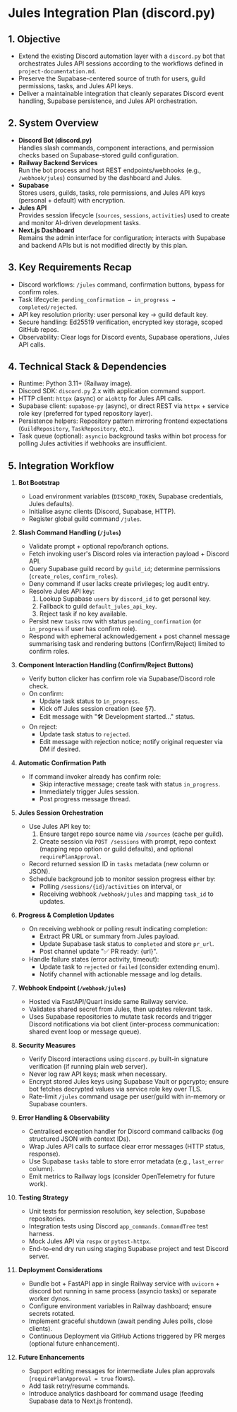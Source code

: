 # Jules Integration Plan (discord.py)

## 1. Objective
- Extend the existing Discord automation layer with a `discord.py` bot that orchestrates Jules API sessions according to the workflows defined in `project-documentation.md`.
- Preserve the Supabase-centered source of truth for users, guild permissions, tasks, and Jules API keys.
- Deliver a maintainable integration that cleanly separates Discord event handling, Supabase persistence, and Jules API orchestration.

## 2. System Overview
- **Discord Bot (discord.py)**  
  Handles slash commands, component interactions, and permission checks based on Supabase-stored guild configuration.
- **Railway Backend Services**  
  Run the bot process and host REST endpoints/webhooks (e.g., `/webhook/jules`) consumed by the dashboard and Jules.
- **Supabase**  
  Stores users, guilds, tasks, role permissions, and Jules API keys (personal + default) with encryption.
- **Jules API**  
  Provides session lifecycle (`sources`, `sessions`, `activities`) used to create and monitor AI-driven development tasks.
- **Next.js Dashboard**  
  Remains the admin interface for configuration; interacts with Supabase and backend APIs but is not modified directly by this plan.

## 3. Key Requirements Recap
- Discord workflows: `/jules` command, confirmation buttons, bypass for confirm roles.
- Task lifecycle: `pending_confirmation → in_progress → completed/rejected`.
- API key resolution priority: user personal key → guild default key.
- Secure handling: Ed25519 verification, encrypted key storage, scoped GitHub repos.
- Observability: Clear logs for Discord events, Supabase operations, Jules API calls.

## 4. Technical Stack & Dependencies
- Runtime: Python 3.11+ (Railway image).
- Discord SDK: `discord.py` 2.x with application command support.
- HTTP client: `httpx` (async) or `aiohttp` for Jules API calls.
- Supabase client: `supabase-py` (async), or direct REST via `httpx` + service role key (preferred for typed repository layer).
- Persistence helpers: Repository pattern mirroring frontend expectations (`GuildRepository`, `TaskRepository`, etc.).
- Task queue (optional): `asyncio` background tasks within bot process for polling Jules activities if webhooks are insufficient.

## 5. Integration Workflow
1. **Bot Bootstrap**
   - Load environment variables (`DISCORD_TOKEN`, Supabase credentials, Jules defaults).
   - Initialise async clients (Discord, Supabase, HTTP).
   - Register global guild command `/jules`.

2. **Slash Command Handling (`/jules`)**
   - Validate prompt + optional repo/branch options.
   - Fetch invoking user's Discord roles via interaction payload + Discord API.
   - Query Supabase guild record by `guild_id`; determine permissions (`create_roles`, `confirm_roles`).
   - Deny command if user lacks create privileges; log audit entry.
   - Resolve Jules API key:
     1. Lookup Supabase `users` by `discord_id` to get personal key.
     2. Fallback to guild `default_jules_api_key`.
     3. Reject task if no key available.
   - Persist new `tasks` row with status `pending_confirmation` (or `in_progress` if user has confirm role).
   - Respond with ephemeral acknowledgement + post channel message summarising task and rendering buttons (Confirm/Reject) limited to confirm roles.

3. **Component Interaction Handling (Confirm/Reject Buttons)**
   - Verify button clicker has confirm role via Supabase/Discord role check.
   - On confirm:
     - Update task status to `in_progress`.
     - Kick off Jules session creation (see §7).
     - Edit message with "🛠 Development started…" status.
   - On reject:
     - Update task status to `rejected`.
     - Edit message with rejection notice; notify original requester via DM if desired.

4. **Automatic Confirmation Path**
   - If command invoker already has confirm role:
     - Skip interactive message; create task with status `in_progress`.
     - Immediately trigger Jules session.
     - Post progress message thread.

5. **Jules Session Orchestration**
   - Use Jules API key to:
     1. Ensure target repo source name via `/sources` (cache per guild).
     2. Create session via `POST /sessions` with prompt, repo context (mapping repo option or guild defaults), and optional `requirePlanApproval`.
   - Record returned session ID in `tasks` metadata (new column or JSON).
   - Schedule background job to monitor session progress either by:
     - Polling `/sessions/{id}/activities` on interval, or
     - Receiving webhook `/webhook/jules` and mapping `task_id` to updates.

6. **Progress & Completion Updates**
   - On receiving webhook or polling result indicating completion:
     - Extract PR URL or summary from Jules payload.
     - Update Supabase task status to `completed` and store `pr_url`.
     - Post channel update "✅ PR ready: {url}".
   - Handle failure states (error activity, timeout):
     - Update task to `rejected` or `failed` (consider extending enum).
     - Notify channel with actionable message and log details.

7. **Webhook Endpoint (`/webhook/jules`)**
   - Hosted via FastAPI/Quart inside same Railway service.
   - Validates shared secret from Jules, then updates relevant task.
   - Uses Supabase repositories to mutate task records and trigger Discord notifications via bot client (inter-process communication: shared event loop or message queue).

8. **Security Measures**
   - Verify Discord interactions using `discord.py` built-in signature verification (if running plain web server).
   - Never log raw API keys; mask when necessary.
   - Encrypt stored Jules keys using Supabase Vault or pgcrypto; ensure bot fetches decrypted values via service role key over TLS.
   - Rate-limit `/jules` command usage per user/guild with in-memory or Supabase counters.

9. **Error Handling & Observability**
   - Centralised exception handler for Discord command callbacks (log structured JSON with context IDs).
   - Wrap Jules API calls to surface clear error messages (HTTP status, response).
   - Use Supabase `tasks` table to store error metadata (e.g., `last_error` column).
   - Emit metrics to Railway logs (consider OpenTelemetry for future work).

10. **Testing Strategy**
    - Unit tests for permission resolution, key selection, Supabase repositories.
    - Integration tests using Discord `app_commands.CommandTree` test harness.
    - Mock Jules API via `respx` or `pytest-httpx`.
    - End-to-end dry run using staging Supabase project and test Discord server.

11. **Deployment Considerations**
    - Bundle bot + FastAPI app in single Railway service with `uvicorn` + discord bot running in same process (asyncio tasks) or separate worker dynos.
    - Configure environment variables in Railway dashboard; ensure secrets rotated.
    - Implement graceful shutdown (await pending Jules polls, close clients).
    - Continuous Deployment via GitHub Actions triggered by PR merges (optional future enhancement).

12. **Future Enhancements**
    - Support editing messages for intermediate Jules plan approvals (`requirePlanApproval = true` flows).
    - Add task retry/resume commands.
    - Introduce analytics dashboard for command usage (feeding Supabase data to Next.js frontend).

